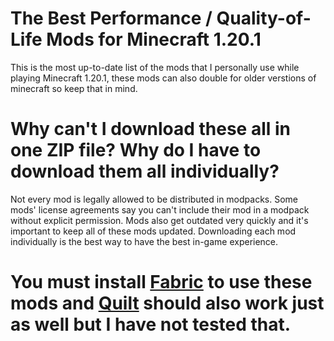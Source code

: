 # The Best Performance / Quality-of-Life Mods for Minecraft 1.20.1

This is the most up-to-date list of the mods that I personally use while playing Minecraft 1.20.1, these mods can also double for older verstions of minecraft so keep that in mind.

# Why can't I download these all in one ZIP file? Why do I have to download them all individually?

Not every mod is legally allowed to be distributed in modpacks. Some mods' license agreements say you can't include their mod in a modpack without explicit permission. Mods also get outdated very quickly and it's important to keep all of these mods updated. Downloading each mod individually is the best way to have the best in-game experience.

# You must install [Fabric](https://fabricmc.net/) to use these mods and [Quilt](https://quiltmc.org/en/) should also work just as well but I have not tested that.

